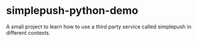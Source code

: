# simplepush-python-demo
A small project to learn how to use a third party service called simplepush in different contexts.
